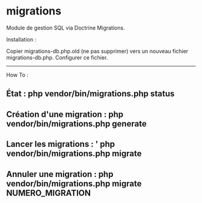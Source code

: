 # migrations

Module de gestion SQL via Doctrine Migrations.

Installation : 

Copier migrations-db.php.old (ne pas supprimer) vers un nouveau fichier migrations-db.php. Configurer ce fichier.

------

How To :

État : php vendor/bin/migrations.php status
------
Création d'une migration : php vendor/bin/migrations.php generate
------
Lancer les migrations : ' php vendor/bin/migrations.php migrate 
------
Annuler une migration : php vendor/bin/migrations.php migrate NUMERO_MIGRATION 
------
